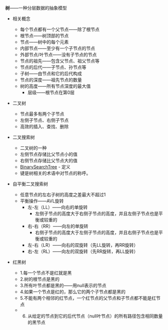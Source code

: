 **树**——一种分层数据的抽象模型
* 相关概念
  * 每个节点都有一个父节点——除了根节点
  * 根节点——树顶部的节点
  * 节点——树中的每个元素
  * 内部节点——至少有一个子节点的节点
  * 外部节点/叶节点——没有子节点的节点
  * 节点的祖先——包含父节点、祖父节点等
  * 节点的后代——子节点、孙节点等
  * 子树——由节点和它的后代构成
  * 节点的深度——祖先节点的数量
  * 树的高度——所有节点深度的最大值
    * 层级——根节点在第0层
* 二叉树
  * 节点最多有两个子节点
  * 左侧子节点、右侧子节点
  * 高效的插入、查找、删除

* 二叉搜索树
  * 二叉树的一种
  * 左侧节点存储比父节点小的值
  * 右侧节点存储比父节点大的值
  * [BinarySearchTree](./BinarySearchTree.js) - 定义
  * 键是树相关的术语中对节点的称呼。
* 自平衡二叉搜索树
    * 任意节点的左右子树的高度之差最大不超过1
    * 平衡操作——AVL旋转
      * 左-左（LL）——向右的单旋转
        * 左侧子节点的高度大于右侧子节点的高度，并且左侧子节点也是平衡或较重的
      * 右-右（RR）——向左的单旋转
        * 右侧子节点的高度大于左侧子节点的高度，并且右侧子节点也是平衡或较重的
      * 左-右（LR）——向右的双旋转（先LL旋转，再RR旋转）
      * 右-左（RL）——向左的双旋转（先RR旋转，再LL旋转）
* 红黑树
  * 1.每一个节点不是红就是黑
  * 2.树的根节点是黑的
  * 3.所有叶节点都是黑的——用null表示的节点
  * 4.如果一个节点是红的，那么它的两个子节点都是黑的
  * 5.不能有两个相邻的红节点，一个红节点的父节点和子节点都不能是红节点
  * 6. 从给定的节点到它的后代节点（null叶节点）的所有路径包含相同数量的黑节点
  
